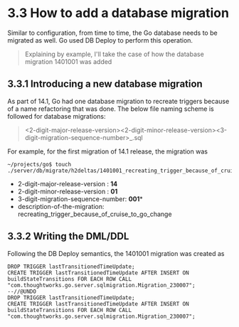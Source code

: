 # 3.3 How to add a database migration

Similar to configuration, from time to time, the Go database needs to be migrated as well. Go used DB Deploy to perform this operation.

> Explaining by example, I'll take the case of how the database migration 1401001 was added

## 3.3.1 Introducing a new database migration

As part of 14.1, Go had one database migration to recreate triggers because of a name refactoring that was done. The below file naming scheme is followed for database migrations: 

> <2-digit-major-release-version><2-digit-minor-release-version><3-digit-migration-sequence-number>_<description-of-the-migration>.sql

For example, for the first migration of 14.1 release, the migration was

```
~/projects/go$ touch ./server/db/migrate/h2deltas/1401001_recreating_trigger_because_of_cruise_to_go_change.sql
```

- 2-digit-major-release-version : **14**
- 2-digit-minor-release-version : **01**
- 3-digit-migration-sequence-number: **001***
- description-of-the-migration: recreating_trigger_because_of_cruise_to_go_change

## 3.3.2 Writing the DML/DDL

Following the DB Deploy semantics, the 1401001 migration was created as

```
DROP TRIGGER lastTransitionedTimeUpdate;
CREATE TRIGGER lastTransitionedTimeUpdate AFTER INSERT ON buildStateTransitions FOR EACH ROW CALL "com.thoughtworks.go.server.sqlmigration.Migration_230007";
--//@UNDO
DROP TRIGGER lastTransitionedTimeUpdate;
CREATE TRIGGER lastTransitionedTimeUpdate AFTER INSERT ON buildStateTransitions FOR EACH ROW CALL "com.thoughtworks.go.server.sqlmigration.Migration_230007";
```